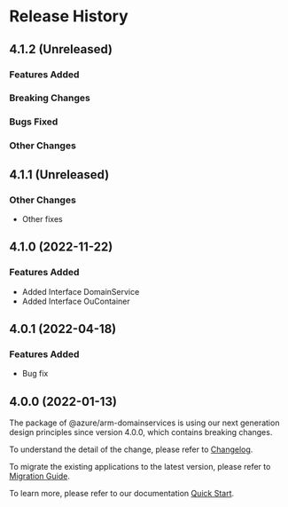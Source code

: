 # Release History

## 4.1.2 (Unreleased)

### Features Added

### Breaking Changes

### Bugs Fixed

### Other Changes

## 4.1.1 (Unreleased)

### Other Changes

  - Other fixes

## 4.1.0 (2022-11-22)
    
### Features Added

  - Added Interface DomainService
  - Added Interface OuContainer
    
## 4.0.1 (2022-04-18)

### Features Added

  - Bug fix

## 4.0.0 (2022-01-13)

The package of @azure/arm-domainservices is using our next generation design principles since version 4.0.0, which contains breaking changes.

To understand the detail of the change, please refer to [Changelog](https://aka.ms/js-track2-changelog).

To migrate the existing applications to the latest version, please refer to [Migration Guide](https://aka.ms/js-track2-migration-guide).

To learn more, please refer to our documentation [Quick Start](https://aka.ms/azsdk/js/mgmt/quickstart ).
